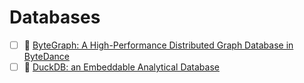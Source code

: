 # Databases
- [ ] 📄 [ByteGraph: A High-Performance Distributed Graph Database in ByteDance](https://vldb.org/pvldb/vol15/p3306-li.pdf)
- [ ] 📄 [DuckDB: an Embeddable Analytical Database](https://mytherin.github.io/papers/2019-duckdbdemo.pdf)

